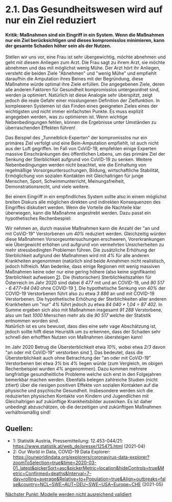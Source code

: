 # 2.1. Das Gesundheitswesen wird auf nur ein Ziel reduziert

#### Kritik: Maßnahmen sind ein Eingriff in ein System. Wenn die Maßnahmen nur ein Ziel berücksichtigen und dieses kompromisslos minimieren, kann der gesamte Schaden höher sein als der Nutzen.

Stellen wir uns vor, eine Frau ist sehr übergewichtig,  möchte abnehmen und geht mit diesem Anliegen zum Arzt.
Die Frau sagt zu ihrem Arzt, sie möchte abnehmen und das mit möglichst wenig Mühe. 
Der Arzt hört ihr Anliegen, versteht die beiden Ziele "Abnehmen" und "wenig Mühe" und empfiehlt daraufhin 
die Amputation ihres Beines mit der Begründung, diese Maßnahme würde optimal ihre Ziele erfüllen. 
Die angegebenen Ziele, deren alle anderen Faktoren für Gesundheit kompromisslos untergeordnet sind, 
werden ja optimiert. 
Natürlich ist diese Analogie sehr überspitzt, zeigt jedoch die reale Gefahr einer misslungenen Definition 
der Zielfunktion.
In komplexeren Systemen ist das Finden eines geeigneten Zieles eines 
der wichtigsten und nicht immer einfachsten Punkte. Es muss explizit angegeben werden, was zu optimieren ist. 
Wenn wichtige Nebenbedingungen fehlen, können die Ergebnisse unter Umständen zu überraschenden Effekten führen!    

Das Beispiel des „Tunnelblick-Experten“ der kompromisslos nur ein primäres Ziel verfolgt und eine 
Bein-Amputation empfiehlt, ist auch nicht aus der Luft gegriffen. 
Im Fall von CoViD-19, empfehlen einige Experten massive Einschränkungen des öffentlichen Lebens, 
um das primäre Ziel der Senkung der Sterblichkeit aufgrund von CoViD-19 zu senken. 
Weitere Nebenbedingungen werden nicht beachtet, wie die Einhaltung von regelmäßige Vorsorgeuntersuchungen, 
Bildung, wirtschaftliche Stabilität, Ermöglichung von sozialen Kontakten mit Gleichaltrigen für junge Menschen, 
Sport, Schwimmunterricht, Meinungsfreiheit, Demonstrationsrecht, und viele weitere.

Bei einem Eingriff in ein empfindliches System sollte also in einem möglichst breiten Diskurs alle möglichen 
direkten und indirekten Konsequenzen des Eingriffes diskutiert werden. 
Wenn die Vorteile die Nachteile klar überwiegen, kann die Maßnahme angestrebt werden.
Dazu passt ein hypothetisches Rechenbespiel:  

Wir nehmen an, durch massive Maßnahmen kann die Anzahl der "an und mit CoViD-19" Verstorbenen um *40%* reduziert werden.
Gleichzeitig würden diese Maßnahmen Vorsorgeuntersuchungen erschweren, Vorerkrankungen wie Übergewicht 
erhöhen und aufgrund von vermehrten Unsicherheiten zu mehr stressbedingten Problemen führen.
Die zusätzliche Erhöhung der Sterblichkeit aufgrund der Maßnahmen wird mit *4%* für alle anderen Krankheiten angenommen 
(natürlich sind beide Annahmen nicht realistisch, jedoch hilfreich. 
Man bedenke, dass einige Regionen mit wenig massiven Maßnahmen keine oder nur eine gering höhere 
(also keine signifikante) Sterblichkeit aufweisen [2]).
Die (historischen) Sterblichkeitszahlen für Österreich im Jahr 2020 sind dabei *6 477* mit und an COVID-19,
und *90 517 - 6 477=84 040* ohne COVID-19 [1].
Die hypothetische Senkung von *40%* der COVID-19 Verstorbenen führt also zu etwa *3 886* an und mit COVID-19 Verstorbenen.
Die hypothetische Erhöhung der Sterblichkeiten aller anderen Krankheiten um "nur" *4%* führt jedoch zu etwa
*84 040 * 1,04 = 87 402*. In Summe ergeben sich also mit Maßnahmen insgesamt *91 288* Verstorbene,
also um fast *1000* Menschen mehr als die *90 517* welche der Statistik entnommen worden sind.  
Natürlich ist es uns bewusst, dass dies eine sehr vage Abschätzung ist, jedoch sollte hilft diese 
Heuristik um zu erkennen, dass der Schaden sehr schnell den erhofften Nutzen von Maßnahmen übersteigen kann! 


Im Jahr 2020 Betrug die Übersterblichkeit etwa *10%*, wobei etwa *2/3* davon "an oder mit CoViD-19" verstorben sind [1]. 
Das bedeutet, dass die Übersterblichkeit auch ohne Betrachtung der "an oder mit CoViD-19" Verstorbenen bei 
etwa *3%* bis *4%* liegen würde (zum Vergleich, im obigen Rechenbeispiel wurden *4%* angenommen). 
Dazu kommen mehrere langfristige gesundheitliche Probleme welche sich erst in den Folgejahren bemerkbar machen werden. 
Ebenfalls belegen zahlreiche Studien (nicht zitiert) über die riesigen positiven Effekte von sozialen 
Kontakten auf die physische und psychische Gesundheit. 
Insbesondere werden sich die reduzierten physischen Kontakte von Kindern und Jugendlichen mit Gleichaltrigen 
auf zukünftige Krankheitsbilder auswirken.
Es ist daher unbedingt abzuschätzen, ob die derzeitigen und zukünftigen Maßnahmen verhältnismäßig sind!


## Quellen:
 - 1: Statistik Austria, Pressemitteilung: 12.453-044/21: https://www.statistik.at/web_de/presse/125475.html (2021-04) 
 - 2: Our World in Data, COVID-19 Data Explorer: https://ourworldindata.org/explorers/coronavirus-data-explorer?zoomToSelection=true&time=2020-03-01..latest&pickerSort=asc&pickerMetric=location&hideControls=true&Metric=Confirmed+deaths&Interval=7-day+rolling+average&Relative+to+Population=true&Align+outbreaks=false&country=NCL~SWE~AUT~DEU~SWE~USA~Europe~CHE (2021-05)
 
[1]: https://www.statistik.at/web_de/presse/125475.html 
[2]: https://ourworldindata.org/explorers/coronavirus-data-explorer?zoomToSelection=true&time=2020-03-01..latest&pickerSort=asc&pickerMetric=location&hideControls=true&Metric=Confirmed+deaths&Interval=7-day+rolling+average&Relative+to+Population=true&Align+outbreaks=false&country=NCL~SWE~AUT~DEU~SWE~USA~Europe~CHE


[Nächster Punkt: Modelle werden nicht ausreichend validiert](../2/EmpirischeValidierung.md)
